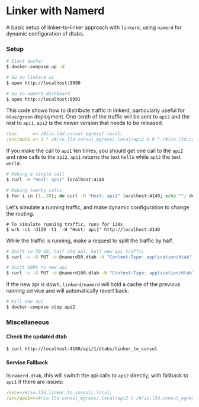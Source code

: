 # Linker with Namerd

A basic setup of linker-to-linker approach with `linkerd`, using `namerd` for dynamic configuration of dtabs. 


### Setup

```bash
# Start docker
$ docker-compose up -d

# Go to linkerd ui
$ open http://localhost:9990

# Go to namerd dashboard
$ open http://localhost:9991
```

This code shows how to distribute traffic in linkerd, particularly useful for `blue/green` deployment. One-tenth of the traffic will be sent to `api2` and the rest to `api1`. `api2` is the newer version that needs to be released.

```yaml
/svc      => /#/io.l5d.consul_egress/.local;
/svc/api1 => 1 * /#/io.l5d.consul_egress/.local/api2 & 9 * /#/io.l5d.consul_egress/.local/api1;
```

If you make the call to `api1` ten times, you should get one call to the `api2` and nine calls to the `api2`. `api1` returns the text `hello` while `api2` the text `world`.

```bash
# Making a single call
$ curl -H "Host: api1" localhost:4140

# Making twenty calls
$ for i in {1..20}; do curl -H "Host: api1" localhost:4140; echo ""; done
```

Let's simulate a running traffic, and make dynamic configuration to change the routing.

```
# To simulate running traffic, runs for 120s
$ wrk -c1 -d120 -t1  -H "Host: api1" http://localhost:4140
```

While the traffic is running, make a request to split the traffic by half.

```bash
# Shift to 50:50, half old api, half new api traffic
$ curl -v -X PUT -d @namerd50.dtab -H "Content-Type: application/dtab" http://localhost:4180/api/1/dtabs/consul_egress

# Shift 100% to new api
$ curl -v -X PUT -d @namerd100.dtab -H "Content-Type: application/dtab" http://localhost:4180/api/1/dtabs/consul_egress
```

If the new api is down, `linkerd/namerd` will hold a cache of the previous running service and will automatically revert back.

```bash
# Kill new api
$ docker-compose stop api2
```

### Miscellaneous

#### Check the updated dtab

```bash
$ curl http://localhost:4180/api/1/dtabs/linker_to_consul
```

#### Service Fallback

In `namerd.dtab`, this will switch the api calls to `api2` directly, with fallback to `api1` if there are issues:
```yaml
/svc=>/#/io.l5d.linker_to_consul/.local;
/svc/api1=>/#/io.l5d.consul_egress/.local/api2 | /#/io.l5d.consul_egress/.local/api1;
```
